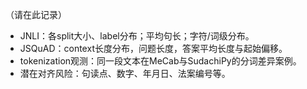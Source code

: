 （请在此记录）
- JNLI：各split大小、label分布；平均句长；字符/词级分布。
- JSQuAD：context长度分布，问题长度，答案平均长度与起始偏移。
- tokenization观测：同一段文本在MeCab与SudachiPy的分词差异案例。
- 潜在对齐风险：句读点、数字、年月日、法案编号等。
